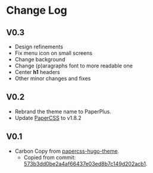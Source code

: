 # Change Log

## V0.3
- Design refinements
- Fix menu icon on small screens
- Change background
- Change (p)aragraphs font to more readable one
- Center **h1** headers
- Other minor changes and fixes

## V0.2
- Rebrand the theme name to PaperPlus.
- Update [PaperCSS](https://www.getpapercss.com/) to v1.8.2

## V0.1
- Carbon Copy from [papercss-hugo-theme](https://github.com/zwbetz-gh/papercss-hugo-theme).
    - Copied from commit: [573b3dd0be2a4af66437e03ed8b7c149d202acb1](https://github.com/zwbetz-gh/papercss-hugo-theme/commit/573b3dd0be2a4af66437e03ed8b7c149d202acb1).